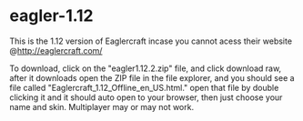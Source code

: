 # eagler-1.12

This is the 1.12 version of Eaglercraft incase you cannot acess their website @http://eaglercraft.com/

To download, click on the "eagler1.12.2.zip" file, and click download raw, after it downloads open the ZIP file in the file explorer, and you should see a file called "Eaglercraft_1.12_Offline_en_US.html." open that file by double clicking it and it should auto open to your browser, then just choose your name and skin. Multiplayer may or may not work.
